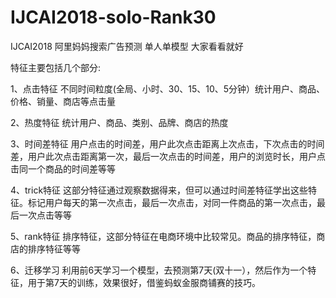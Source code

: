 # IJCAI2018-solo-Rank30

IJCAI2018 阿里妈妈搜索广告预测 单人单模型 大家看看就好

特征主要包括几个部分:

1、点击特征
不同时间粒度(全局、小时、30、15、10、5分钟）统计用户、商品、价格、销量、商店等点击量

2、热度特征
统计用户、商品、类别、品牌、商店的热度

3、时间差特征
用户点击的时间差，用户此次点击距离上次点击，下次点击的时间差，用户此次点击距离第一次，最后一次点击的时间差，用户的浏览时长，用户点击同一个商品的时间差等等

4、trick特征
这部分特征通过观察数据得来，但可以通过时间差特征学出这些特征。标记用户每天的第一次点击，最后一次点击，对同一件商品的第一次点击，最后一次点击等等

5、rank特征
排序特征，这部分特征在电商环境中比较常见。商品的排序特征，商店的排序特征等等

6、迁移学习
利用前6天学习一个模型，去预测第7天(双十一），然后作为一个特征，用于第7天的训练，效果很好，借鉴蚂蚁金服商铺赛的技巧。
